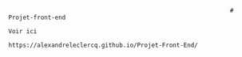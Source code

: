                                                                   # Projet-front-end
                                                                       Voir ici
                                                  https://alexandreleclercq.github.io/Projet-Front-End/
